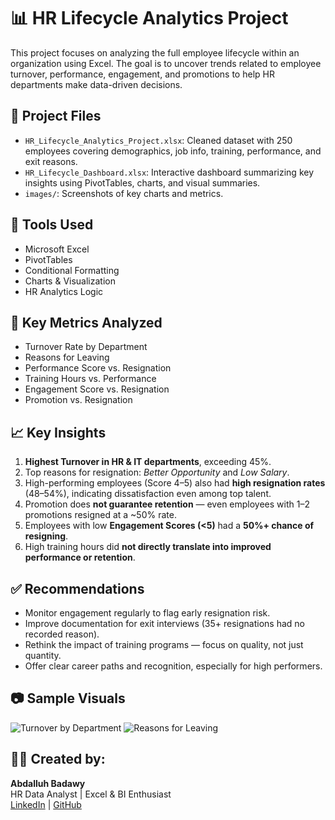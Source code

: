 # 📊 HR Lifecycle Analytics Project
This project focuses on analyzing the full employee lifecycle within an organization using Excel. The goal is to uncover trends related to employee turnover, performance, engagement, and promotions to help HR departments make data-driven decisions.
## 📁 Project Files
- `HR_Lifecycle_Analytics_Project.xlsx`: Cleaned dataset with 250 employees covering demographics, job info, training, performance, and exit reasons.
- `HR_Lifecycle_Dashboard.xlsx`: Interactive dashboard summarizing key insights using PivotTables, charts, and visual summaries.
- `images/`: Screenshots of key charts and metrics.
## 🧰 Tools Used
- Microsoft Excel
- PivotTables
- Conditional Formatting
- Charts & Visualization
- HR Analytics Logic
## 📌 Key Metrics Analyzed
- Turnover Rate by Department
- Reasons for Leaving
- Performance Score vs. Resignation
- Training Hours vs. Performance
- Engagement Score vs. Resignation
- Promotion vs. Resignation
## 📈 Key Insights
1. **Highest Turnover in HR & IT departments**, exceeding 45%.
2. Top reasons for resignation: *Better Opportunity* and *Low Salary*.
3. High-performing employees (Score 4–5) also had **high resignation rates** (48–54%), indicating dissatisfaction even among top talent.
4. Promotion does **not guarantee retention** — even employees with 1–2 promotions resigned at a ~50% rate.
5. Employees with low **Engagement Scores (<5)** had a **50%+ chance of resigning**.
6. High training hours did **not directly translate into improved performance or retention**.
## ✅ Recommendations
- Monitor engagement regularly to flag early resignation risk.
- Improve documentation for exit interviews (35+ resignations had no recorded reason).
- Rethink the impact of training programs — focus on quality, not just quantity.
- Offer clear career paths and recognition, especially for high performers.
## 📷 Sample Visuals
![Turnover by Department](images/turnover_chart.png)
![Reasons for Leaving](images/reasons_chart.png)
## 👨‍💼 Created by:
**Abdalluh Badawy**  
HR Data Analyst | Excel & BI Enthusiast  
[LinkedIn](https://www.linkedin.com/in/abdalluh) | [GitHub](https://github.com/Abdalluh2024)
